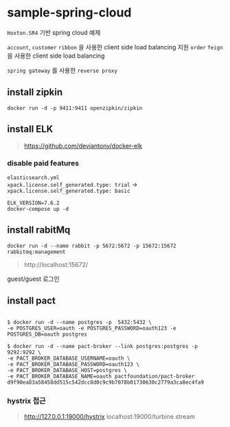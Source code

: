 # sample-spring-cloud

`Hoxton.SR4` 기반 spring cloud 예제   

`account`, `customer` `ribbon` 을 사용한 client side load balancing 지원
`order` `feign` 을 사용한 client side load balancing

`spring gateway` 를 사용한 `reverse proxy`


## install zipkin

```$xslt
docker run -d -p 9411:9411 openzipkin/zipkin
```
## install ELK

> https://github.com/deviantony/docker-elk

### disable paid features

`elasticsearch.yml`  
`xpack.license.self_generated.type: trial` ->  
`xpack.license.self_generated.type: basic`  

```$xslt
ELK_VERSION=7.6.2
docker-compose up -d 
```

## install rabitMq

```$xslt
docker run -d --name rabbit -p 5672:5672 -p 15672:15672 rabbitmq:management
```
> http://localhost:15672/

guest/guest 로그인 

## install pact

```$xslt

$ docker run -d --name postgres -p  5432:5432 \
-e POSTGRES_USER=oauth -e POSTGRES_PASSWORD=oauth123 -e POSTGRES_DB=oauth postgres

$ docker run -d --name pact-broker --link postgres:postgres -p 9292:9292 \
-e PACT_BROKER_DATABASE_USERNAME=oauth \
-e PACT_BROKER_DATABASE_PASSWORD=oauth123 \
-e PACT_BROKER_DATABASE_HOST=postgres \
-e PACT_BROKER_DATABASE_NAME=oauth pactfoundation/pact-broker
d9f90ea83a58458dd515c542dcc8d0c9c9b7078b01730630c2779a3ca8ec4fa9
```

### hystrix 접근

> http://127.0.0.1:19000/hystrix
> localhost:19000/turbine.stream
